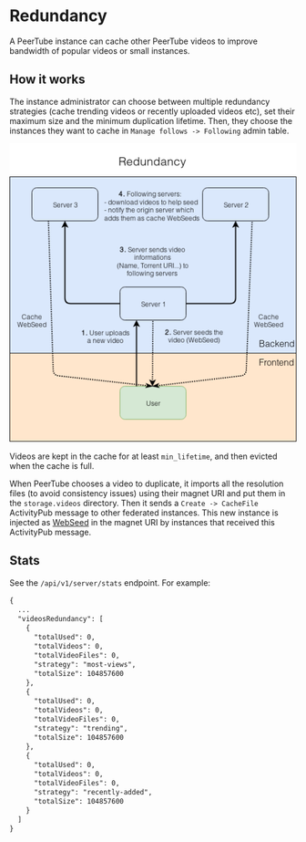 # Redundancy

A PeerTube instance can cache other PeerTube videos to improve bandwidth of popular videos or small instances.

## How it works

The instance administrator can choose between multiple redundancy strategies (cache trending videos or recently uploaded videos etc), set their maximum size and the minimum duplication lifetime.
Then, they choose the instances they want to cache in `Manage follows -> Following` admin table.

<p align="center">

<img src="user/redundancy.png" alt="Redundancy" />

</p>

Videos are kept in the cache for at least `min_lifetime`, and then evicted when the cache is full.

When PeerTube chooses a video to duplicate, it imports all the resolution files (to avoid consistency issues) using their magnet URI and put them in the `storage.videos` directory.
Then it sends a `Create -> CacheFile` ActivityPub message to other federated instances. This new instance is injected as [WebSeed](https://github.com/Chocobozzz/PeerTube/blob/develop/FAQ.md#what-is-webseed) in the magnet URI by instances that received this ActivityPub message.

## Stats
 
See the `/api/v1/server/stats` endpoint. For example:

```
{
  ...
  "videosRedundancy": [
    {
      "totalUsed": 0,
      "totalVideos": 0,
      "totalVideoFiles": 0,
      "strategy": "most-views",
      "totalSize": 104857600
    },
    {
      "totalUsed": 0,
      "totalVideos": 0,
      "totalVideoFiles": 0,
      "strategy": "trending",
      "totalSize": 104857600
    },
    {
      "totalUsed": 0,
      "totalVideos": 0,
      "totalVideoFiles": 0,
      "strategy": "recently-added",
      "totalSize": 104857600
    }
  ]
}
```
